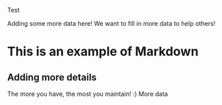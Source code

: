 Test

Adding some more data here! We want to fill in more data to help others!

# This is an example of Markdown
## Adding more details
The more you have, the most you maintain! :)
More data

